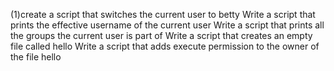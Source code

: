 (1)create a script that switches the current user to betty 
Write a script that prints the effective username of the current user 
Write a script that prints all the groups the current user is part of
 Write a script that creates an empty file called hello
 Write a script that adds execute permission to the owner of the file hello
